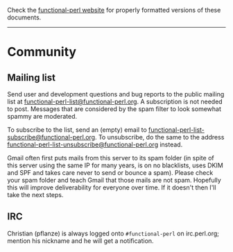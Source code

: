 Check the [functional-perl website](http://functional-perl.org/) for
properly formatted versions of these documents.

---

# Community

## Mailing list

Send user and development questions and bug reports to the public
mailing list at
[functional-perl-list@functional-perl.org](mailto:functional-perl-list@functional-perl.org). A
subscription is not needed to post. Messages that are considered by
the spam filter to look somewhat spammy are moderated.

To subscribe to the list, send an (empty) email to
[functional-perl-list-subscribe@functional-perl.org](mailto:functional-perl-list-subscribe@functional-perl.org). To
unsubscribe, do the same to the address
[functional-perl-list-unsubscribe@functional-perl.org](mailto:functional-perl-list-unsubscribe@functional-perl.org)
instead.

Gmail often first puts mails from this server to its spam folder (in
spite of this server using the same IP for many years, is on no
blacklists, uses DKIM and SPF and takes care never to send or bounce a
spam). Please check your spam folder and teach Gmail that those mails
are not spam. Hopefully this will improve deliverability for everyone
over time. If it doesn't then I'll take the next steps.

## IRC

Christian (pflanze) is always logged onto `#functional-perl` on
irc.perl.org; mention his nickname and he will get a notification.

